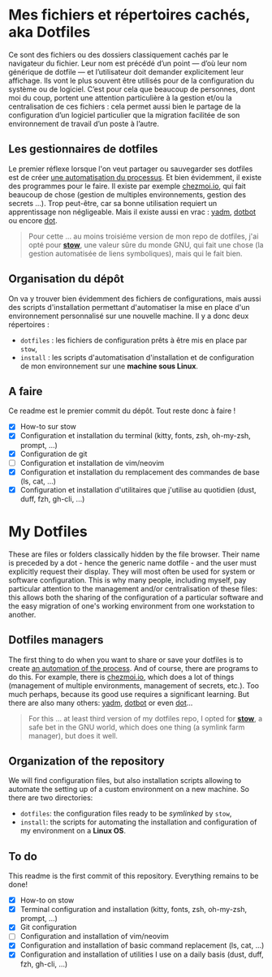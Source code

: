 # Mes fichiers et répertoires cachés, aka Dotfiles

Ce sont des fichiers ou des dossiers classiquement cachés par le navigateur du fichier. Leur nom est précédé d’un point — d’où leur nom générique de dotfile — et l’utilisateur doit demander explicitement leur affichage. Ils vont le plus souvent être utilisés pour de la configuration du système ou de logiciel. C’est pour cela que beaucoup de personnes, dont moi du coup, portent une attention particulière à la gestion et/ou la centralisation de ces fichiers : cela permet aussi bien le partage de la configuration d’un logiciel particulier que la migration facilitée de son environnement de travail d’un poste à l’autre.

## Les gestionnaires de dotfiles

Le premier réflexe lorsque l'on veut partager ou sauvegarder ses dotfiles est de créer [une automatisation du processus](https://www.freecodecamp.org/news/build-your-own-dotfiles-manager-from-scratch/). Et bien évidemment, il existe des programmes pour le faire. Il existe par exemple [chezmoi.io](https://www.chezmoi.io/), qui fait beaucoup de chose (gestion de multiples environnements, gestion des secrets ...). Trop peut-être, car sa bonne utilisation requiert un apprentissage non négligeable. Mais il existe aussi en vrac : [yadm](https://yadm.io/), [dotbot](https://github.com/anishathalye/dotbot) ou encore [dot](https://github.com/sds/dot).

> Pour cette ... au moins troisiéme version de mon repo de dotfiles, j'ai opté pour **[stow](https://www.gnu.org/software/stow/)**, une valeur sûre du monde GNU, qui fait une chose (la gestion automatisée de liens symboliques), mais qui le fait bien.

## Organisation du dépôt

On va y trouver bien évidemment des fichiers de configurations, mais aussi des scripts d'installation permettant d'automatiser la mise en place d'un environnement personnalisé sur une nouvelle machine. Il y a donc deux répertoires :

* `dotfiles` : les fichiers de configuration prêts à être mis en place par `stow`,
* `install` : les scripts d'automatisation d'installation et de configuration de mon environnement sur une **machine sous Linux**.

## A faire

Ce readme est le premier commit du dépôt. Tout reste donc à faire !

- [x] How-to sur stow
- [x] Configuration et installation du terminal (kitty, fonts, zsh, oh-my-zsh, prompt, ...)
- [x] Configuration de git
- [ ] Configuration et installation de vim/neovim
- [x] Configuration et installation du remplacement des commandes de base (ls, cat, ...)
- [x] Configuration et installation d'utilitaires que j'utilise au quotidien (dust, duff, fzh, gh-cli, ...)

# My Dotfiles

These are files or folders classically hidden by the file browser. Their name is preceded by a dot - hence the generic name dotfile - and the user must explicitly request their display. They will most often be used for system or software configuration. This is why many people, including myself, pay particular attention to the management and/or centralisation of these files: this allows both the sharing of the configuration of a particular software and the easy migration of one's working environment from one workstation to another.

## Dotfiles managers

The first thing to do when you want to share or save your dotfiles is to create [an automation of the process](https://www.freecodecamp.org/news/build-your-own-dotfiles-manager-from-scratch/). And of course, there are programs to do this. For example, there is [chezmoi.io](https://www.chezmoi.io/), which does a lot of things (management of multiple environments, management of secrets, etc.). Too much perhaps, because its good use requires a significant learning. But there are also many others: [yadm](https://yadm.io/), [dotbot](https://github.com/anishathalye/dotbot) or even [dot](https://github.com/sds/dot)...

> For this ... at least third version of my dotfiles repo, I opted for **[stow](https://www.gnu.org/software/stow/)**, a safe bet in the GNU world, which does one thing (a symlink farm manager), but does it well.

## Organization of the repository

We will find configuration files, but also installation scripts allowing to automate the setting up of a custom environment on a new machine. So there are two directories:

* `dotfiles`: the configuration files ready to be *symlinked* by `stow`,
* `install`: the scripts for automating the installation and configuration of my environment on a **Linux OS**.

## To do

This readme is the first commit of this repository. Everything remains to be done!

- [x] How-to on stow
- [x] Terminal configuration and installation (kitty, fonts, zsh, oh-my-zsh, prompt, ...)
- [x] Git configuration
- [ ] Configuration and installation of vim/neovim
- [x] Configuration and installation of basic command replacement (ls, cat, ...)
- [x] Configuration and installation of utilities I use on a daily basis (dust, duff, fzh, gh-cli, ...)

